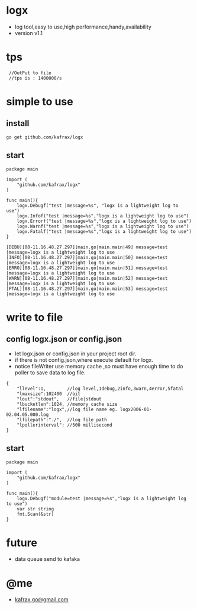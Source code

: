 # logx
 - log tool,easy to use,high performance,handy,availability
 - version v1.1
# tps
```
 //OutPut to file
 //tps is : 1400000/s
```
# simple to use
## install

```
go get github.com/kafrax/logx
```
## start
```
package main

import (
    "github.com/kafrax/logx"
)

func main(){
    logx.Debugf("test |message=%s", "logx is a lightweight log to use")
    logx.Infof("test |message=%s","logx is a lightweight log to use")
    logx.Errorf("test |message=%s","logx is a lightweight log to use")
    logx.Warnf("test |message=%s","logx is a lightweight log to use")
    logx.Fatalf("test |message=%s","logx is a lightweight log to use")
}
```
```
[DEBU][08-11.16.48.27.297][main.go|main.main|49] message=test |message=logx is a lightweight log to use
[INFO][08-11.16.48.27.297][main.go|main.main|50] message=test |message=logx is a lightweight log to use
[ERRO][08-11.16.48.27.297][main.go|main.main|51] message=test |message=logx is a lightweight log to use
[WARN][08-11.16.48.27.297][main.go|main.main|52] message=test |message=logx is a lightweight log to use
[FTAL][08-11.16.48.27.297][main.go|main.main|53] message=test |message=logx is a lightweight log to use

```

# write to file
## config logx.json or config.json
- let logx.json  or config.json in your project root dir.
- if there is not config.json,where execute default for logx.
- notice fileWriter use memory cache ,so must have enough time to do poller to save data to log file.
```
{
    "llevel":1,        //log level,1debug,2info,3warn,4error,5fatal
    "lmaxsize":102400  //bit
    "lout":"stdout",   //file|stdout
    "lbucketlen":1024, //memory cache size
    "lfilename":"logx",//log file name eg. logx2006-01-02.04.05.000.log
    "lfilepath":"./",  //log file path
    "lpollerinterval": //500 millisecond
}
```
## start
```
package main

import (
    "github.com/kafrax/logx"
)

func main(){
    logx.Debugf("module=test |message=%s","logx is a lightweight log to use")
    var str string
    fmt.Scan(&str)
}
```

# future
 - data queue send to kafaka

# @me
 - kafrax.go@gmail.com